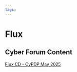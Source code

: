 ```yaml
---
tags:
---
```


# Flux

## Cyber Forum Content

[Flux CD - CyPDP May 2025](https://dewccorporate.sharepoint.com/sites/SoftwareEngineeringTeam/Shared%20Documents/Forms/AllItems.aspx?id=%2Fsites%2FSoftwareEngineeringTeam%2FShared%20Documents%2FPD%20Forums%2FFlux%20CD%20%2D%20May%202025&viewid=d3336e8c%2D13bb%2D4212%2D9cff%2Ddbde1a944302&FolderCTID=0x012000121E1AA383E5C544BC06DE68DCD2E679)
